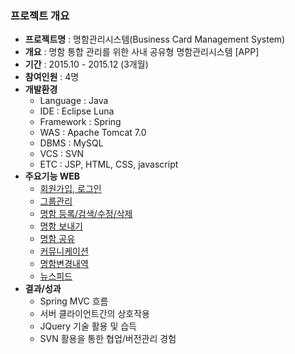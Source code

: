 ### 프로젝트 개요
* <b>프로젝트명</b> : 명함관리시스템(Business Card Management System)
* <b>개요</b> : 명함 통합 관리를 위한 사내 공유형 명함관리시스템 [APP]
* <b>기간</b> : 2015.10 - 2015.12 (3개월)
* <b>참여인원</b> : 4명
* <b>개발환경</b>
  - Language : Java
  - IDE : Eclipse Luna
  - Framework : Spring
  - WAS : Apache Tomcat 7.0
  - DBMS : MySQL
  - VCS : SVN
  - ETC : JSP, HTML, CSS, javascript 
* <b>주요기능 WEB</b>
  - [회원가입, 로그인](https://github.com/MMMMM70/debec-web-app/tree/master/debecWebFinal/debec/src/main/java/net/su/prodct)
  - [그룹관리](https://github.com/MMMMM70/debec-web-app/tree/master/debecWebFinal/debec/src/main/java/net/su/market)
  - [명함 등록/검색/수정/삭제](https://github.com/MMMMM70/debec-web-app/tree/master/debecWebFinal/debec/src/main/java/net/su/deal)
  - [명함 보내기](https://github.com/MMMMM70/debec-web-app/tree/master/debecWebFinal/debec/src/main/java/net/su/custmr)
  - [명함 공유](https://github.com/MMMMM70/debec-web-app/tree/master/debecWebFinal/debec/src/main/java/net/su/end)
  - [커뮤니케이션](https://github.com/MMMMM70/debec-web-app/tree/master/debecWebFinal/debec/src/main/java/net/su/end)
  - [명함변경내역](https://github.com/MMMMM70/debec-web-app/tree/master/debecWebFinal/debec/src/main/java/net/su/end)
  - [뉴스피드](https://github.com/MMMMM70/debec-web-app/tree/master/debecWebFinal/debec/src/main/java/net/su/end)
* <b>결과/성과</b><br>
  - Spring MVC 흐름 
  - 서버 클라이언트간의 상호작용
  - JQuery 기술 활용 및 습득
  - SVN 활용을 통한 협업/버전관리 경험
